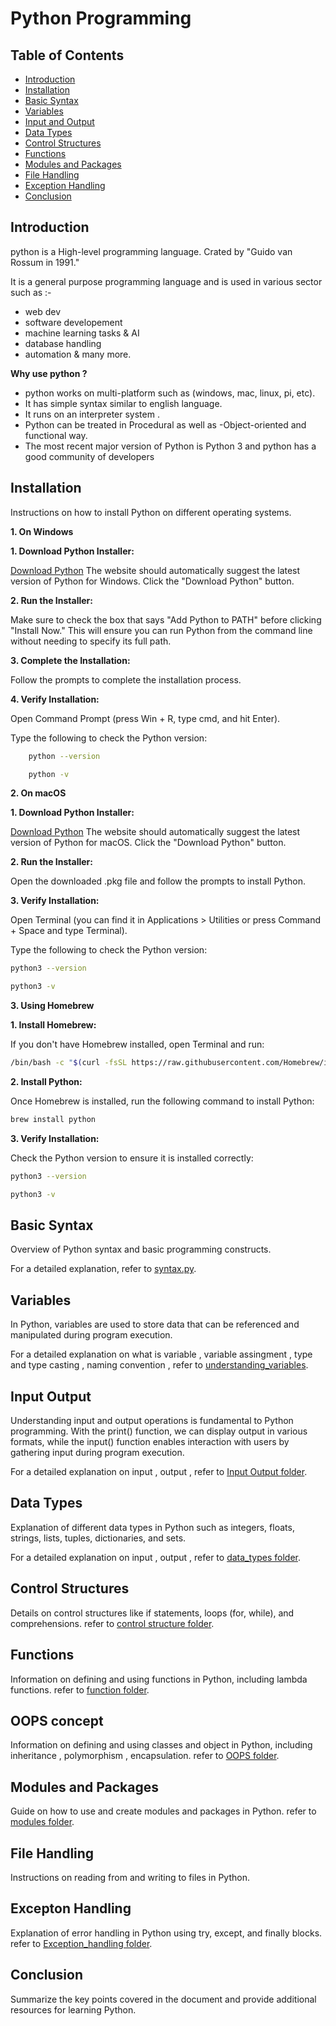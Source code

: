 # Python Programming

## Table of Contents
- [Introduction](#introduction)
- [Installation](#installation)
- [Basic Syntax](#basic-syntax)
- [Variables](#variables)
- [Input and Output](#input-output)
- [Data Types](#data-types)
- [Control Structures](#control-structures)
- [Functions](#functions)
- [Modules and Packages](#modules-and-packages)
- [File Handling](#file-handling)
- [Exception Handling](#Exception-handling)
- [Conclusion](#conclusion)

## Introduction

python is a High-level programming language.
Crated by "Guido van Rossum in 1991."

It is a general purpose programming language and is used in various sector such as :-
- web dev
- software developement
- machine learning tasks & AI
- database handling 
- automation & many more.

**Why use python ?**
- python works on multi-platform such as (windows, mac, linux, pi, etc).
- It has simple syntax similar to english language.
- It runs on an interpreter system . 
- Python can be treated in Procedural as well as  -Object-oriented and functional way.
- The most recent major version of Python is Python 3 and python has a good community of developers



## Installation
Instructions on how to install Python on different operating systems.

**1. On Windows**
    
 **1. Download Python Installer:**

[Download Python](https://www.python.org/downloads/)
 The website should automatically suggest the latest version of Python for Windows. 
 Click the "Download Python" button.

**2. Run the Installer:**

 Make sure to check the box that says "Add Python to PATH" before clicking "Install Now." 
 This will ensure you can run Python from the command line without needing to specify its full path.

 **3. Complete the Installation:**

 Follow the prompts to complete the installation process.

 **4. Verify Installation:**
     
 Open Command Prompt (press Win + R, type cmd, and hit Enter).
    
 Type the following to check the Python version:
 ```sh
     python --version
 ```

 ```sh
     python -v
 ```

**2. On macOS**

**1. Download Python Installer:**

[Download Python](https://www.python.org/downloads/)
The website should automatically suggest the latest version of Python for macOS.
Click the "Download Python" button.

**2. Run the Installer:**

Open the downloaded .pkg file and follow the prompts to install Python.

**3. Verify Installation:**

Open Terminal (you can find it in Applications > Utilities or press Command + Space and type Terminal).

Type the following to check the Python version:
```sh
python3 --version
```

```sh
python3 -v
```

**3. Using Homebrew**

**1. Install Homebrew:**

If you don't have Homebrew installed, open Terminal and run:
```sh
/bin/bash -c "$(curl -fsSL https://raw.githubusercontent.com/Homebrew/install/HEAD/install.sh)"
```

**2. Install Python:**

Once Homebrew is installed, run the following command to install Python:
```sh
brew install python
```

**3. Verify Installation:**

Check the Python version to ensure it is installed correctly:
```sh
python3 --version
```

```sh
python3 -v
```



## Basic Syntax

Overview of Python syntax and basic programming constructs.

For a detailed explanation, refer to [syntax.py](general_syntax/syntax.py).

## Variables
In Python, variables are used to store data that can be referenced and manipulated during program execution. 

For a detailed explanation on what is variable , variable assingment , type and type casting , naming convention , refer to [understanding_variables](python_basic/understanding_variables).

## Input Output
Understanding input and output operations is fundamental to Python programming. With the print() function, we can display output in various formats, while the input() function enables interaction with users by gathering input during program execution.

For a detailed explanation on input , output , refer to [Input Output folder](input_output).

## Data Types
Explanation of different data types in Python such as integers, floats, strings, lists, tuples, dictionaries, and sets.

For a detailed explanation on input , output , refer to [data_types folder](data_types).

## Control Structures
Details on control structures like if statements, loops (for, while), and comprehensions.
refer to [control structure folder](control_structure).

## Functions
Information on defining and using functions in Python, including lambda functions.
refer to [function folder](function).

## OOPS concept
Information on defining and using classes and object in Python, including inheritance , polymorphism , encapsulation.
refer to [OOPS folder](OOPS).

## Modules and Packages
Guide on how to use and create modules and packages in Python.
refer to [modules folder](modules).

## File Handling
Instructions on reading from and writing to files in Python.

## Excepton Handling
Explanation of error handling in Python using try, except, and finally blocks.
refer to [Exception_handling folder](Exception_handling).

## Conclusion
Summarize the key points covered in the document and provide additional resources for learning Python.